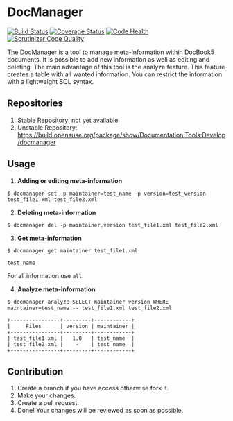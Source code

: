 # DocManager
[![Build Status](https://travis-ci.org/openSUSE/docmanager.svg?branch=develop)](https://travis-ci.org/openSUSE/docmanager) [![Coverage Status](https://coveralls.io/repos/openSUSE/docmanager/badge.svg?branch=feature%2Fcoverage)](https://coveralls.io/r/openSUSE/docmanager?branch=feature%2Fcoverage) [![Code Health](https://landscape.io/github/openSUSE/docmanager/develop/landscape.svg?style=flat)](https://landscape.io/github/openSUSE/docmanager/develop) [![Scrutinizer Code Quality](https://scrutinizer-ci.com/g/openSUSE/docmanager/badges/quality-score.png?b=develop)](https://scrutinizer-ci.com/g/openSUSE/docmanager/?branch=develop)

The DocManager is a tool to manage meta-information within DocBook5 documents.
It is possible to add new information as well as editing and deleting. The
main advantage of this tool is the analyze feature. This feature creates a
table with all wanted information. You can restrict the information with a
lightweight SQL syntax.

## Repositories
  1. Stable Repository: not yet available
  2. Unstable Repository: https://build.opensuse.org/package/show/Documentation:Tools:Develop/docmanager

## Usage

  1. **Adding or editing meta-information**

  `$ docmanager set -p maintainer=test_name -p version=test_version test_file1.xml test_file2.xml`

  2. **Deleting meta-information**

  `$ docmanager del -p maintainer,version test_file1.xml test_file2.xml`

  3. **Get meta-information**

  `$ docmanager get maintainer test_file1.xml`

  ```
  test_name
  ```

  For all information use `all`.

  4. **Analyze meta-information**

  `$ docmanager analyze SELECT maintainer version WHERE maintainer=test_name -- test_file1.xml test_file2.xml`

  ```
  +----------------+---------+------------+
  |     Files      | version | maintainer |
  +----------------+---------+------------+
  | test_file1.xml |   1.0   | test_name  |
  | test_file2.xml |    -    | test_name  |
  +----------------+---------+------------+
  ```

## Contribution

  1. Create a branch if you have access otherwise fork it.
  2. Make your changes.
  3. Create a pull request.
  4. Done! Your changes will be reviewed as soon as possible.
